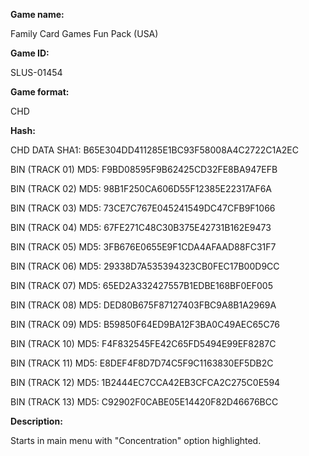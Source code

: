 **Game name:**

Family Card Games Fun Pack (USA)

**Game ID:**

SLUS-01454

**Game format:**

CHD

**Hash:**

CHD DATA SHA1: B65E304DD411285E1BC93F58008A4C2722C1A2EC

BIN (TRACK 01) MD5: F9BD08595F9B62425CD32FE8BA947EFB

BIN (TRACK 02) MD5: 98B1F250CA606D55F12385E22317AF6A

BIN (TRACK 03) MD5: 73CE7C767E045241549DC47CFB9F1066

BIN (TRACK 04) MD5: 67FE271C48C30B375E42731B162E9473

BIN (TRACK 05) MD5: 3FB676E0655E9F1CDA4AFAAD88FC31F7

BIN (TRACK 06) MD5: 29338D7A535394323CB0FEC17B00D9CC

BIN (TRACK 07) MD5: 65ED2A332427557B1EDBE168BF0EF005

BIN (TRACK 08) MD5: DED80B675F87127403FBC9A8B1A2969A

BIN (TRACK 09) MD5: B59850F64ED9BA12F3BA0C49AEC65C76

BIN (TRACK 10) MD5: F4F832545FE42C65FD5494E99EF8287C

BIN (TRACK 11) MD5: E8DEF4F8D7D74C5F9C1163830EF5DB2C

BIN (TRACK 12) MD5: 1B2444EC7CCA42EB3CFCA2C275C0E594

BIN (TRACK 13) MD5: C92902F0CABE05E14420F82D46676BCC

**Description:**

Starts in main menu with "Concentration" option highlighted.